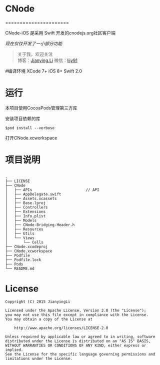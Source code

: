 # CNode
======================

CNode-iOS 是采用 Swift 开发的cnodejs.org社区客户端

*现在仅仅开发了一小部分功能*

> 关于我，欢迎关注  
> 博客：[Jianying.Li](http://jianying.li)
> 微信：[lijy91]()

#编译环境
XCode 7+
iOS 8+
Swift 2.0

# 运行
本项目使用CocoaPods管理第三方库
 
安装项目依赖的库 
```
$pod install --verbose
```

打开CNode.xcworkspace

# 项目说明
## 
```
.
├── LICENSE
├── CNode
│   ├── APIs                        // API
│   ├── AppDelegate.swift
│   ├── Assets.xcassets
│   ├── Base.lproj
│   ├── Controllers
│   ├── Extensions
│   ├── Info.plist
│   ├── Models
│   ├── CNode-Bridging-Header.h
│   ├── Resources
│   ├── Utils
│   └── Views
│       └── Cells
├── CNode.xcodeproj
├── CNode.xcworkspace
├── Podfile
├── Podfile.lock
├── Pods
└── README.md
```


# License

    Copyright (C) 2015 JianyingLi

    Licensed under the Apache License, Version 2.0 (the "License");
    you may not use this file except in compliance with the License.
    You may obtain a copy of the License at

        http://www.apache.org/licenses/LICENSE-2.0

    Unless required by applicable law or agreed to in writing, software
    distributed under the License is distributed on an "AS IS" BASIS,
    WITHOUT WARRANTIES OR CONDITIONS OF ANY KIND, either express or implied.
    See the License for the specific language governing permissions and
    limitations under the License.

